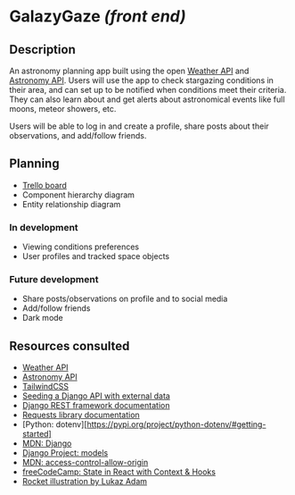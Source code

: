 # GalazyGaze _(front end)_

## Description
An astronomy planning app built using the open [Weather API](https://www.weatherapi.com/) and [Astronomy API](https://astronomyapi.com/). Users will use the app to check stargazing conditions in their area, and can set up to be notified when conditions meet their criteria. They can also learn about and get alerts about astronomical events like full moons, meteor showers, etc.

Users will be able to log in and create a profile, share posts about their observations, and add/follow friends.

## Planning
* [Trello board](https://trello.com/b/MpDEJbwE/ga-capstone)
* Component hierarchy diagram
* Entity relationship diagram

### In development
* Viewing conditions preferences
* User profiles and tracked space objects

### Future development
* Share posts/observations on profile and to social media
* Add/follow friends
* Dark mode

## Resources consulted
* [Weather API](https://www.weatherapi.com/)
* [Astronomy API](https://astronomyapi.com/)
* [TailwindCSS](https://tailwindcss.com/docs/)
* [Seeding a Django API with external data](https://medium.com/@chilinski.a/how-to-seed-a-django-api-with-data-from-an-external-api-b577b6e6ad54)
* [Django REST framework documentation](https://www.django-rest-framework.org/)
* [Requests library documentation](https://requests.readthedocs.io/en/latest/user/quickstart/)
* [Python: dotenv][https://pypi.org/project/python-dotenv/#getting-started]
* [MDN: Django](https://developer.mozilla.org/en-US/docs/Learn/Server-side/Django/Admin_site#advanced_configuration)
* [Django Project: models](https://docs.djangoproject.com/en/4.2/topics/db/models/)
* [MDN: access-control-allow-origin](https://developer.mozilla.org/en-US/docs/Web/HTTP/Headers/Access-Control-Allow-Origin)
* [freeCodeCamp: State in React with Context & Hooks](https://www.freecodecamp.org/news/state-management-with-react-hooks/)
* [Rocket illustration by Lukaz Adam](https://lukaszadam.gumroad.com/)